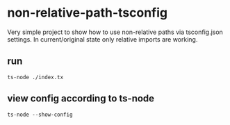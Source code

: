 # non-relative-path-tsconfig
Very simple project to show how to use non-relative paths via tsconfig.json settings.
In current/original state only relative imports are working.
## run
`ts-node ./index.tx`

## view config according to ts-node
`ts-node --show-config`